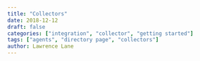 ```yaml
---
title: "Collectors"
date: 2018-12-12
draft: false
categories: ["integration", "collector", "getting started"]
tags: ["agents", "directory page", "collectors"]
author: Lawrence Lane
---
```

